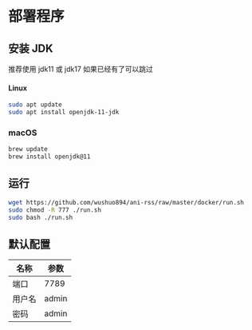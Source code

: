 # 部署程序

## 安装 JDK

推荐使用 jdk11 或 jdk17
如果已经有了可以跳过

#### Linux

```bash
sudo apt update
sudo apt install openjdk-11-jdk
```

### macOS

```bash
brew update
brew install openjdk@11
```

## 运行

```bash
wget https://github.com/wushuo894/ani-rss/raw/master/docker/run.sh
sudo chmod -R 777 ./run.sh
sudo bash ./run.sh
```

## 默认配置

| 名称  | 参数    |
|-----|-------|
| 端口  | 7789  |
| 用户名 | admin |
| 密码  | admin |

